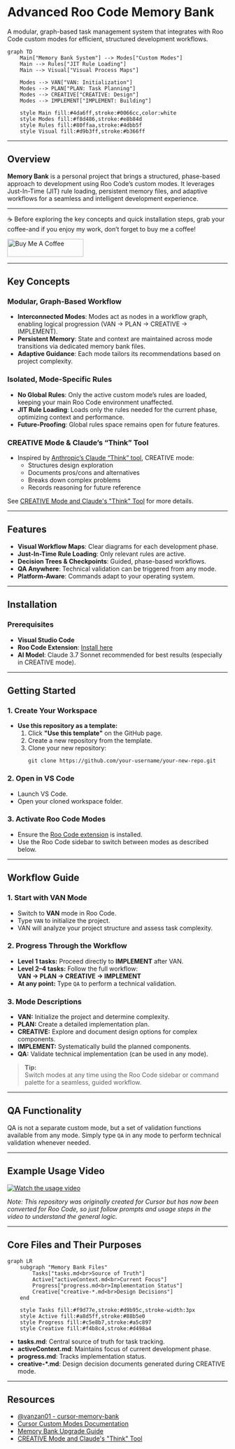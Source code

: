 # Advanced Roo Code Memory Bank

A modular, graph-based task management system that integrates with Roo Code custom modes for efficient, structured development workflows.

```mermaid
graph TD
    Main["Memory Bank System"] --> Modes["Custom Modes"]
    Main --> Rules["JIT Rule Loading"]
    Main --> Visual["Visual Process Maps"]
    
    Modes --> VAN["VAN: Initialization"]
    Modes --> PLAN["PLAN: Task Planning"]
    Modes --> CREATIVE["CREATIVE: Design"]
    Modes --> IMPLEMENT["IMPLEMENT: Building"]
    
    style Main fill:#4da6ff,stroke:#0066cc,color:white
    style Modes fill:#f8d486,stroke:#e8b84d
    style Rules fill:#80ffaa,stroke:#4dbb5f
    style Visual fill:#d9b3ff,stroke:#b366ff
```


---

## Overview

**Memory Bank** is a personal project that brings a structured, phase-based approach to development using Roo Code’s custom modes. It leverages Just-In-Time (JIT) rule loading, persistent memory files, and adaptive workflows for a seamless and intelligent development experience.

---

☕ Before exploring the key concepts and quick installation steps, grab your coffee-and if you enjoy my work, don’t forget to buy me a coffee! 

<a href="https://buymeacoffee.com/enescingoz" target="_blank"><img src="https://cdn.buymeacoffee.com/buttons/default-orange.png" alt="Buy Me A Coffee" height="41" width="174"></a>

---

## Key Concepts

### Modular, Graph-Based Workflow

- **Interconnected Modes**: Modes act as nodes in a workflow graph, enabling logical progression (VAN → PLAN → CREATIVE → IMPLEMENT).
- **Persistent Memory**: State and context are maintained across mode transitions via dedicated memory bank files.
- **Adaptive Guidance**: Each mode tailors its recommendations based on project complexity.

### Isolated, Mode-Specific Rules

- **No Global Rules**: Only the active custom mode’s rules are loaded, keeping your main Roo Code environment unaffected.
- **JIT Rule Loading**: Loads only the rules needed for the current phase, optimizing context and performance.
- **Future-Proofing**: Global rules space remains open for future features.

### CREATIVE Mode & Claude’s “Think” Tool

- Inspired by [Anthropic’s Claude “Think” tool](https://www.anthropic.com/engineering/claude-think-tool), CREATIVE mode:
  - Structures design exploration
  - Documents pros/cons and alternatives
  - Breaks down complex problems
  - Records reasoning for future reference

See [CREATIVE Mode and Claude's "Think" Tool](creative_mode_think_tool.md) for more details.

---

## Features

- **Visual Workflow Maps**: Clear diagrams for each development phase.
- **Just-In-Time Rule Loading**: Only relevant rules are active.
- **Decision Trees & Checkpoints**: Guided, phase-based workflows.
- **QA Anywhere**: Technical validation can be triggered from any mode.
- **Platform-Aware**: Commands adapt to your operating system.

---

## Installation

### Prerequisites

- **Visual Studio Code**
- **Roo Code Extension**: [Install here](https://marketplace.visualstudio.com/items?itemName=RooVeterinaryInc.roo-cline)
- **AI Model**: Claude 3.7 Sonnet recommended for best results (especially in CREATIVE mode).

---

## Getting Started

### 1. Create Your Workspace

- **Use this repository as a template:**
  1. Click **"Use this template"** on the GitHub page.
  2. Create a new repository from the template.
  3. Clone your new repository:
     ```
     git clone https://github.com/your-username/your-new-repo.git
     ```

### 2. Open in VS Code

- Launch VS Code.
- Open your cloned workspace folder.

### 3. Activate Roo Code Modes

- Ensure the [Roo Code extension](https://marketplace.visualstudio.com/items?itemName=roocode.roocode) is installed.
- Use the Roo Code sidebar to switch between modes as described below.

---

## Workflow Guide

### 1. Start with VAN Mode

- Switch to **VAN** mode in Roo Code.
- Type `VAN` to initialize the project.
- VAN will analyze your project structure and assess task complexity.

### 2. Progress Through the Workflow

- **Level 1 tasks:** Proceed directly to **IMPLEMENT** after VAN.
- **Level 2–4 tasks:** Follow the full workflow:  
  **VAN → PLAN → CREATIVE → IMPLEMENT**
- **At any point:** Type `QA` to perform a technical validation.

### 3. Mode Descriptions

- **VAN:** Initialize the project and determine complexity.
- **PLAN:** Create a detailed implementation plan.
- **CREATIVE:** Explore and document design options for complex components.
- **IMPLEMENT:** Systematically build the planned components.
- **QA:** Validate technical implementation (can be used in any mode).

> **Tip:**  
> Switch modes at any time using the Roo Code sidebar or command palette for a seamless, guided workflow.

---

## QA Functionality

QA is not a separate custom mode, but a set of validation functions available from any mode. Simply type `QA` in any mode to perform technical validation whenever needed.

---

## Example Usage Video

[![Watch the usage video](https://img.youtube.com/vi/dF4uCZAY1tk/0.jpg)](https://youtu.be/dF4uCZAY1tk?feature=shared&t=792)

*Note: This repository was originally created for Cursor but has now been converted for Roo Code, so just follow prompts and usage steps in the video to understand the general logic.*

---

## Core Files and Their Purposes

```mermaid
graph LR
    subgraph "Memory Bank Files"
        Tasks["tasks.md<br>Source of Truth"]
        Active["activeContext.md<br>Current Focus"]
        Progress["progress.md<br>Implementation Status"]
        Creative["creative-*.md<br>Design Decisions"]
    end
    
    style Tasks fill:#f9d77e,stroke:#d9b95c,stroke-width:3px
    style Active fill:#a8d5ff,stroke:#88b5e0
    style Progress fill:#c5e8b7,stroke:#a5c897
    style Creative fill:#f4b8c4,stroke:#d498a4
```

- **tasks.md**: Central source of truth for task tracking.
- **activeContext.md**: Maintains focus of current development phase.
- **progress.md**: Tracks implementation status.
- **creative-*.md**: Design decision documents generated during CREATIVE mode.

---

## Resources

- [@vanzan01 - cursor-memory-bank](https://github.com/vanzan01/cursor-memory-bank)
- [Cursor Custom Modes Documentation](https://docs.cursor.com/chat/custom-modes)
- [Memory Bank Upgrade Guide](memory_bank_upgrade_guide.md)
- [CREATIVE Mode and Claude's "Think" Tool](creative_mode_think_tool.md)
